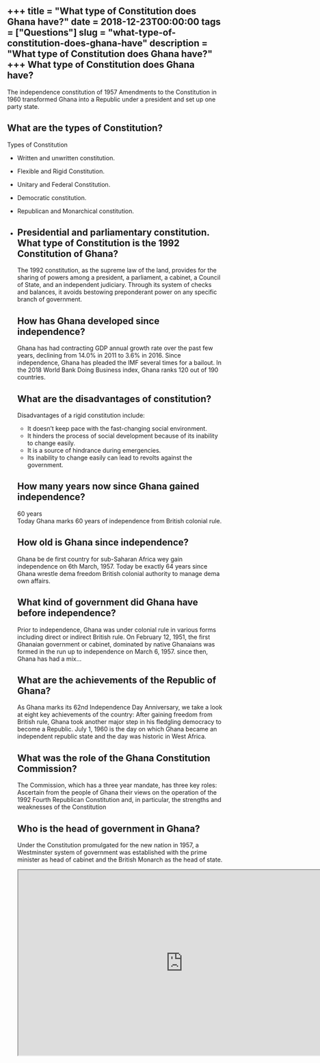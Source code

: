 +++
title = "What type of Constitution does Ghana have?"
date = 2018-12-23T00:00:00
tags = ["Questions"]
slug = "what-type-of-constitution-does-ghana-have"
description = "What type of Constitution does Ghana have?"
+++
What type of Constitution does Ghana have?
------------------------------------------

The independence constitution of 1957 Amendments to the Constitution in 1960 transformed Ghana into a Republic under a president and set up one party state.

What are the types of Constitution?
-----------------------------------

Types of Constitution

- Written and unwritten constitution.
- Flexible and Rigid Constitution.
- Unitary and Federal Constitution.
- Democratic constitution.
- Republican and Monarchical constitution.
- Presidential and parliamentary constitution. What type of Constitution is the 1992 Constitution of Ghana?
    ------------------------------------------------------------
    
    The 1992 constitution, as the supreme law of the land, provides for the sharing of powers among a president, a parliament, a cabinet, a Council of State, and an independent judiciary. Through its system of checks and balances, it avoids bestowing preponderant power on any specific branch of government.
    
    How has Ghana developed since independence?
    -------------------------------------------
    
    Ghana has had contracting GDP annual growth rate over the past few years, declining from 14.0% in 2011 to 3.6% in 2016. Since independence, Ghana has pleaded the IMF several times for a bailout. In the 2018 World Bank Doing Business index, Ghana ranks 120 out of 190 countries.
    
    What are the disadvantages of constitution?
    -------------------------------------------
    
    Disadvantages of a rigid constitution include:
    
    
    - It doesn’t keep pace with the fast-changing social environment.
    - It hinders the process of social development because of its inability to change easily.
    - It is a source of hindrance during emergencies.
    - Its inability to change easily can lead to revolts against the government.
    
    How many years now since Ghana gained independence?
    ---------------------------------------------------
    
    60 years  
    Today Ghana marks 60 years of independence from British colonial rule.
    
    How old is Ghana since independence?
    ------------------------------------
    
    Ghana be de first country for sub-Saharan Africa wey gain independence on 6th March, 1957. Today be exactly 64 years since Ghana wrestle dema freedom British colonial authority to manage dema own affairs.
    
    What kind of government did Ghana have before independence?
    -----------------------------------------------------------
    
    Prior to independence, Ghana was under colonial rule in various forms including direct or indirect British rule. On February 12, 1951, the first Ghanaian government or cabinet, dominated by native Ghanaians was formed in the run up to independence on March 6, 1957. since then, Ghana has had a mix…
    
    What are the achievements of the Republic of Ghana?
    ---------------------------------------------------
    
    As Ghana marks its 62nd Independence Day Anniversary, we take a look at eight key achievements of the country: After gaining freedom from British rule, Ghana took another major step in his fledgling democracy to become a Republic. July 1, 1960 is the day on which Ghana became an independent republic state and the day was historic in West Africa.
    
    What was the role of the Ghana Constitution Commission?
    -------------------------------------------------------
    
    The Commission, which has a three year mandate, has three key roles: Ascertain from the people of Ghana their views on the operation of the 1992 Fourth Republican Constitution and, in particular, the strengths and weaknesses of the Constitution
    
    Who is the head of government in Ghana?
    ---------------------------------------
    
    Under the Constitution promulgated for the new nation in 1957, a Westminster system of government was established with the prime minister as head of cabinet and the British Monarch as the head of state.
    
    <iframe allow="accelerometer; autoplay; clipboard-write; encrypted-media; gyroscope; picture-in-picture" allowfullscreen="" class="__youtube_prefs__  epyt-is-override  no-lazyload" data-no-lazy="1" data-origheight="433" data-origwidth="770" data-skipgform_ajax_framebjll="" height="433" id="_ytid_83369" loading="lazy" src="https://www.youtube.com/embed/WxPPZXaV_bI?enablejsapi=1&autoplay=0&cc_load_policy=0&cc_lang_pref=&iv_load_policy=1&loop=0&modestbranding=0&rel=1&fs=1&playsinline=0&autohide=2&theme=dark&color=red&controls=1&" title="YouTube player" width="770"></iframe>